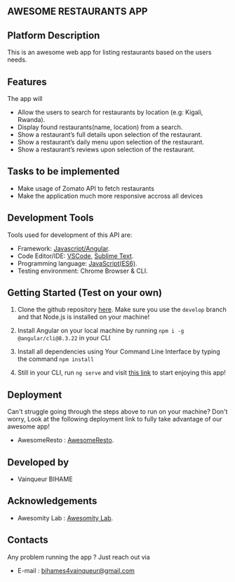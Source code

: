 ## AWESOME RESTAURANTS APP

## Platform Description

 This is an awesome web app for listing restaurants based on the users needs.

## Features

The app will

- Allow the users to search for restaurants by location (e.g: Kigali, Rwanda).
- Display found restaurants(name, location) from a search. 
- Show a restaurant’s full details upon selection of the restaurant.
- Show a restaurant’s daily menu upon selection of the restaurant.
- Show a restaurant’s reviews upon selection of the restaurant.

## Tasks to be implemented

- Make usage of Zomato API to fetch restaurants
- Make the application much more responsive accross all devices

## Development Tools

Tools used for development of this API are:

- Framework: [Javascript/Angular](http://angular.io/).
- Code Editor/IDE: [VSCode](https://code.visualstudio.com), [Sublime Text](https://www.sublimetext.com/).
- Programming language: [JavaScript(ES6)](https://developer.mozilla.org/en-US/docs/Web/JavaScript/).
- Testing environment: Chrome Browser & CLI.

## Getting Started (Test on your own)

1. Clone the github repository [here](https://github.com/WinnersProx/awesome-restaurant-app). Make sure you use the `develop` branch and that Node.js is installed on your machine!

2. Install Angular on your local machine by running `npm i -g @angular/cli@8.3.22` in your CLI 

2. Install all dependencies using Your Command Line Interface by typing the command `npm install`

3. Still in your CLI, run `ng serve` and visit [this link](http://localhost:4200) to start enjoying this app!

## Deployment

Can't struggle going through the steps above to run on your machine? Don't worry, 
Look at the following deployment link to fully take advantage of our awesome app!

- AwesomeResto : [AwesomeResto](https://winnersprox.github.io/awesome-restaurant-app).

## Developed by

- Vainqueur BIHAME

## Acknowledgements

- Awesomity Lab : [Awesomity Lab](https://awesomity.rw).

## Contacts

Any problem running the app ? Just reach out via

- E-mail : bihames4vainqueur@gmail.com
